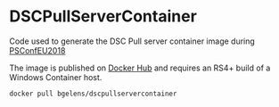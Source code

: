 # DSCPullServerContainer

Code used to generate the DSC Pull server container image during [PSConfEU2018](https://github.com/psconfeu/2018)

The image is published on [Docker Hub](https://hub.docker.com/r/bgelens/dscpullservercontainer/) and requires an RS4+ build of a Windows Container host.

```bash
docker pull bgelens/dscpullservercontainer
```
